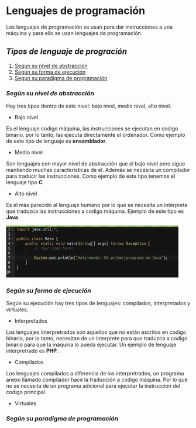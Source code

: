 # Lenguajes de programación
Los lenguajes de programación se usan para dar instrucciones a una máquina y para ello se usan lenguajes de programación.

## _Tipos de lenguaje de progración_

  1. [Según su nivel de abstracción](#según-su-nivel-de-abstracción)
  2. [Según su forma de ejecución](#según-su-forma-de-ejecución)
  3. [Segun su paradigma de programación](#según-su-paradigma-de-programación)
  
### _Según su nivel de abstracción_
Hay tres tipos dentro de este nivel: bajo nivel, medio nivel, alto nivel.

  - Bajo nivel
  
  Es el lenguaje codigo máquina, las instrucciones se ejecutan en codigo binario, por lo tanto, las ejecuta directamente el ordenador.
  Como ejemplo de este tipo de lenguaje es **ensamblador**.
  - Medio nivel
  
  Son lenguajes con mayor nivel de abstracción que el bajo nivel pero sigue mantiendo muchas características de el. Además se necesita un compilador para     traducir las instrucciones.
  Como ejemplo de este tipo tenemos el lenguaje tipo **C**.
  - Alto nivel
  
  Es el más parecido al lenguaje humano por lo que se necesita un intérprete que traduzca las instrucciones a codigo máquina.
  Ejemplo de este tipo es **Java**.
  
  ![codigo_java](https://github.com/alvarojimeenez/lenguajes_programacion/blob/main/codigoJava.png)

### _Según su forma de ejecución_
Según su ejecución hay tres tipos de lenguajes: compilados, interpretados y virtuales.
  
  - Interpretados
  
  Los lenguajes interpretrados son aquellos que no están escritos en codigo binario, por lo tanto, necesitan de un interprete para que traduzca a codigo
  binario para que la máquina lo pueda ejecutar. Un ejemplo de lenguaje interpretrado es **PHP**.
  - Compilados 
  
  Los lenguajes compilados a diferencia de los interpretrados, un programa anexo llamado compilador hace la traducción a codigo máquina. Por lo que no se necesita de un programa adicional para ejecutar la instruccion del codigo principal. 
  - Virtuales
  
  
 

### _Según su paradigma de programación_

